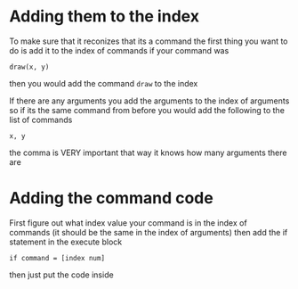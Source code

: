 # Adding them to the index
To make sure that it reconizes that its a command the first thing you want to do is add it to the index of commands
if your command was 

```draw(x, y)```

then you would add the command ```draw``` to the index

If there are any arguments you add the arguments to the index of arguments
so if its the same command from before you would add the following to the list of commands

```x, y```

the comma is VERY important that way it knows how many arguments there are

# Adding the command code

First figure out what index value your command is in the index of commands (it should be the same in the index of arguments)
then add the if statement in the execute block 

```if command = [index num]```

then just put the code inside
